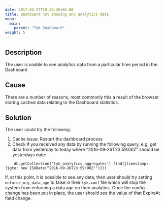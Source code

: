 ```yaml
---
date: 2017-03-27T19:20:30+01:00
title: Dashboard not showing any analytics data
menu:
  main:
    parent: "Tyk Dashboard"
weight: 5 
---
```


## Description

The user is unable to see analytics data from a particular time period in the Dashboard

## Cause

There are a number of reasons, most commonly this a result of the browser storing cached data relating to the Dashboard statistics.

## Solution

The user could try the following:

1.  Cache issue: Restart the dashboard process
2.  Check if you received any data by running the following query, e.g. get data from yesterday to today where “2016-09-26T23:59:00Z” should be yesterdays date:

```
    db.getCollection('tyk_analytics_aggregates').find({timestamp: {$gte: new ISODate(“2016-09-26T23:59:00Z"")}})
```

If, at this point, it is possible to see any data, then user should try setting `enforce_org_data_age` to false in their `tyk.conf` file which will stop the system from enforcing a data age on their analytics. Once the config change has been put in place, the user should see the value of that ExpireAt field change.